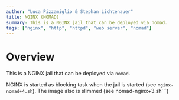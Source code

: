 ```yaml
---
author: "Luca Pizzamiglio & Stephan Lichtenauer"
title: NGINX (NOMAD)
summary: This is a NGINX jail that can be deployed via nomad.
tags: ["nginx", "http", "httpd", "web server", "nomad"]
---
```


# Overview

This is a NGINX jail that can be deployed via ```nomad```.

NGINX is started as blocking task when the jail is started (see ```nginx-nomad+4.sh```).
The image also is slimmed (see nomad-nginx+3.sh```)
